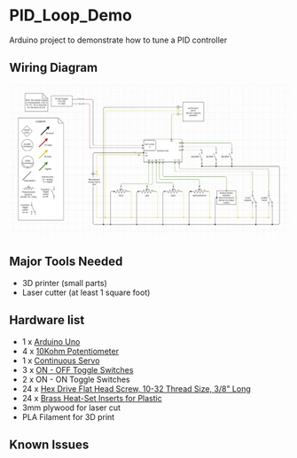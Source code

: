 # PID_Loop_Demo
Arduino project to demonstrate how to tune a PID controller

## Wiring Diagram
![Wiring Diagram](/pid_loop_demo_wiring_v3.jpg)

## Major Tools Needed
- 3D printer (small parts)
- Laser cutter (at least 1 square foot)

## Hardware list
- 1 x [Arduino Uno](https://store.arduino.cc/usa/arduino-uno-rev3)
- 4 x [10Kohm Potentiometer](https://www.mouser.com/ProductDetail/Bourns/3310H-101-103L?qs=gTYE2QTfZfRCK85Ji3ROkA%3D%3D)
- 1 x [Continuous Servo](https://www.andymark.com/products/hi-tec-servo-model-hsr-1425cr?sku=am-2587)
- 3 x [ON - OFF Toggle Switches](https://www.amazon.com/mxuteuk-Terminal-Position-Miniature-Dashboard/dp/B07QGDDTWJ/ref=zg_bs_306596011_7?_encoding=UTF8&psc=1&refRID=GEDV38ZB3NQ7D34EKHSK)
- 2 x ON - ON Toggle Switches
- 24 x [Hex Drive Flat Head Screw, 10-32 Thread Size, 3/8" Long](https://www.mcmaster.com/91253A001/)
- 24 x [Brass Heat-Set Inserts for Plastic](https://www.mcmaster.com/97171A200/)
- 3mm plywood for laser cut
- PLA Filament for 3D print

## Known Issues
